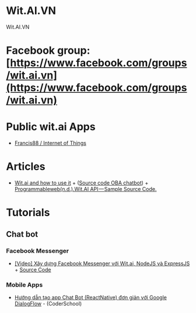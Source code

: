 # Wit.AI.VN
Wit.AI.VN

# Facebook group: [https://www.facebook.com/groups/wit.ai.vn](https://www.facebook.com/groups/wit.ai.vn)


# Public wit.ai Apps

- [Francis88 / Internet of Things](https://wit.ai/Francis88/Internet%20of%20Things)

# Articles

- [Wit.ai and how to use it](https://medium.com/@Giuul/wit-ai-and-how-to-use-it-72372b07d98b) + ([Source code OBA chatbot](https://github.com/rijkvanzanten/robat)) + [Programmableweb(n.d.).Wit.AI API — Sample Source Code.](https://www.programmableweb.com/api/witai/sample-source-code)

# Tutorials

## Chat bot

### Facebook Messenger

- [[Video] Xây dựng Facebook Messenger với Wit.ai, NodeJS và ExpressJS](http://engineering.vtvcab.vn/video-xay-dung-facebook-messenger-voi-wit-ai-nodejs-va-expressjs/) + [Source Code](https://github.com/VTVCabEngineering/ChatBotWitTutorial)

### Mobile Apps

- [Hướng dẫn tạo app Chat Bot (ReactNative) đơn giản với Google DialogFlow](https://github.com/WitAIVN/Wit.AI.VN/blob/master/ReactNative-ChatBot-DialogFlow.md) - (CoderSchool)
